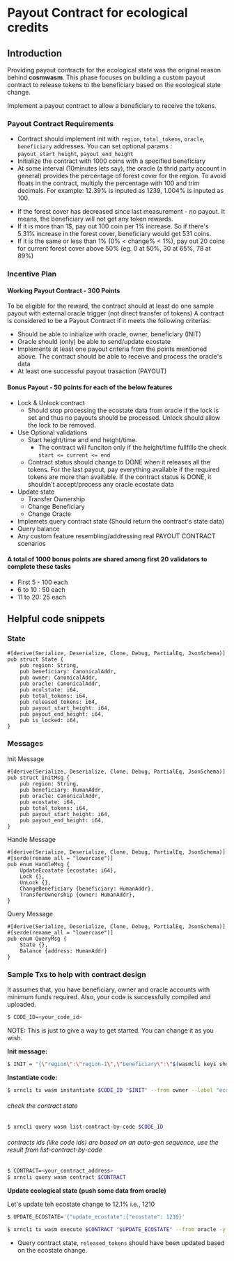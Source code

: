 # Payout Contract for ecological credits

## Introduction
Providing payout contracts for the ecological state was the original reason behind **cosmwasm**. This phase focuses on building a custom payout contract to release tokens to the beneficiary based on the ecological state change.

Implement a payout contract to allow a beneficiary to receive the tokens.

### Payout Contract Requirements

- Contract should implement init with `region`, `total_tokens`, `oracle`,  `beneficiary` addresses. You can set optional params : `payout_start_height`, `payout_end_height`
- Initialize the contract with 1000 coins with a specified beneficiary
- At some interval (10minutes lets say), the oracle (a thrid party account in general) provides the percentage of forest cover for the region. To avoid floats in the contract, multiply the percentage with 100 and trim  decimals. For example: 12.39% is inputed as 1239, 1.004% is inputed as 100.
* If the forest cover has decreased since last measurement - no payout. It means, the beneficiary will not get any token rewards.
* If it is more than 1$, pay out 100 coin per 1% increase. So if there's 5.31% increase in the forest cover, beneficiary would get 531 coins.
* If it is the same or less than 1% (0% < change% < 1%), pay out 20 coins for current forest cover above 50% (eg. 0 at 50%, 30 at 65%, 78 at 89%)

### Incentive Plan

#### Working Payout Contract - 300 Points
To be eligible for the reward, the contract should at least do one sample payout with external oracle trigger (not direct transfer of tokens)
A contract is considered to be a Payout Contract if it meets the following criterias:
- Should be able to initialize with oracle, owner, beneficiary (INIT)
- Oracle should (only) be able to send/update ecostate
- Implements at least one payout criteria from the points mentioned above. The contract should be able to receive and process the oracle's data
- At least one successful payout trasaction (PAYOUT)

#### Bonus Payout - 50 points for each of the below features
- Lock & Unlock contract
    - Should stop processing the ecostate data from oracle if the lock is set and thus no payouts should be processed. Unlock should allow the lock to be removed.
- Use Optional validations
    - Start height/time and end height/time. 
        - The contract will funciton only if the height/time fullfills the check `start <= current <= end`
    - Contract status should change to DONE when it releases all the tokens. For the last payout, pay everything available if the required tokens are more than available. If the contract status is DONE, it shouldn't accept/process any oracle ecostate data
- Update state
    - Transfer Ownership
    - Change Beneficiary
    - Change Oracle
- Implemets query contract state (Should return the contract's state data)
- Query balance
- Any custom feature resembling/addressing real PAYOUT CONTRACT scenarios

#### A total of 1000 bonus points are shared among first 20 validators to complete these tasks
- First 5 - 100 each
- 6 to 10 : 50 each
- 11 to 20: 25 each

## Helpful code snippets

### State

```rust=
#[derive(Serialize, Deserialize, Clone, Debug, PartialEq, JsonSchema)]
pub struct State {
    pub region: String,
    pub beneficiary: CanonicalAddr,
    pub owner: CanonicalAddr,
    pub oracle: CanonicalAddr,
    pub ecolstate: i64,
    pub total_tokens: i64,
    pub released_tokens: i64,
    pub payout_start_height: i64,
    pub payout_end_height: i64,
    pub is_locked: i64,
}
```

### Messages
Init Message
```rust=
#[derive(Serialize, Deserialize, Clone, Debug, PartialEq, JsonSchema)]
pub struct InitMsg {
    pub region: String,
    pub beneficiary: HumanAddr,
    pub oracle: CanonicalAddr,
    pub ecostate: i64,
    pub total_tokens: i64,
    pub payout_start_height: i64,
    pub payout_end_height: i64,
}
```

Handle Message
```rust=
#[derive(Serialize, Deserialize, Clone, Debug, PartialEq, JsonSchema)]
#[serde(rename_all = "lowercase")]
pub enum HandleMsg {
    UpdateEcostate {ecostate: i64},
    Lock {},
    UnLock {},
    ChangeBeneficiary {beneficiary: HumanAddr},
    TransferOwnership {owner: HumanAddr},
}
```

Query Message
```rust=
#[derive(Serialize, Deserialize, Clone, Debug, PartialEq, JsonSchema)]
#[serde(rename_all = "lowercase")]
pub enum QueryMsg {
    State {},
    Balance {address: HumanAddr}
}
```

### Sample Txs to help with contract design

It assumes that, you have beneficiary, owner and  oracle accounts with minimum funds required. Also, your code is successfully compiled and uploaded.
```sh
$ CODE_ID=<your_code_id>
```

NOTE: This is just to give a way to get started. You can change it as you wish.

**Init message:**
```sh
$ INIT = "{\"region\":\"region-1\",\"beneficiary\":\"$(wasmcli keys show beneficiary -a)\",\"oracle\":\"$(wasmcli keys show oracle -a)\",\"ecostate\":1070,\"total_tokens\":10000,\"released_tokens\":0,\"payout_start_height\":460000,\"payout_end_height\":1000000,\"is_locked\":0}"
```

**Instantiate code:**
```sh
$ xrncli tx wasm instantiate $CODE_ID "$INIT" --from owner --label "ecostate 1" -y
```

###### check the contract state
```sh
$ xrncli query wasm list-contract-by-code $CODE_ID
```
###### contracts ids (like code ids) are based on an auto-gen sequence, use the result from list-contract-by-code

```sh
$ CONTRACT=<your_contract_address>
$ xrncli query wasm contract $CONTRACT
```

**Update ecological state (push some data from oracle)**

Let's update teh ecostate change to 12.1% i.e., 1210
```sh
$ UPDATE_ECOSTATE='{"update_ecostate":{"ecostate": 1210}'
```

```sh
$ xrncli tx wasm execute $CONTRACT "$UPDATE_ECOSTATE" --from oracle -y
```

- Query contract state, `released_tokens` should have been updated based on the ecostate change.